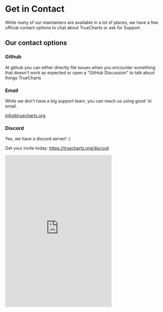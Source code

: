 # Get in Contact

While many of our maintainers are available in a lot of places, we have a few official contact options to chat about TrueCharts or ask for Support.

## Our contact options

### Github

At github you can either directly file issues when you encounter something that doesn't work as expected or open a "GitHub Discussion" to talk about things TrueCharts

### Email

While we don't have a big support team, you can reach us using good 'ol email.

info@truecharts.org

### Discord

Yes, we have a discord server! :)

Get your invite today: https://truecharts.org/discord

<iframe src="https://discord.com/widget?id=830763548678291466&theme=dark" width="350" height="500" allowtransparency="true" frameborder="0" sandbox="allow-popups allow-popups-to-escape-sandbox allow-same-origin allow-scripts"></iframe>
